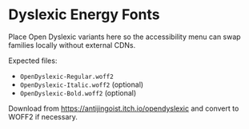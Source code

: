 # Dyslexic Energy Fonts

Place Open Dyslexic variants here so the accessibility menu can swap families locally without external CDNs.

Expected files:
- `OpenDyslexic-Regular.woff2`
- `OpenDyslexic-Italic.woff2` (optional)
- `OpenDyslexic-Bold.woff2` (optional)

Download from https://antijingoist.itch.io/opendyslexic and convert to WOFF2 if necessary.
